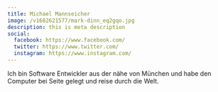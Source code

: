 ```yaml
---
title: Michael Mannseicher
image: /v1682621577/mark-dinn_eq2gqo.jpg
description: this is meta description
social:
  facebook: https://www.facebook.com/
  twitter: https://www.twitter.com/
  instagram: https://www.instagram.com/
---
```


Ich bin Software Entwickler aus der nähe von München und habe den Computer bei Seite gelegt und reise durch die Welt. 
